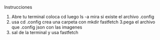 Instrucciones

1. Abre tu terminal coloca cd luego ls -a mira si existe el archivo .config
2. usa cd .config crea una carpeta con mkdir fastfetch
3.pega el archivo que .config json con las imagenes
4. sal de la terminal y usa fastfetch
